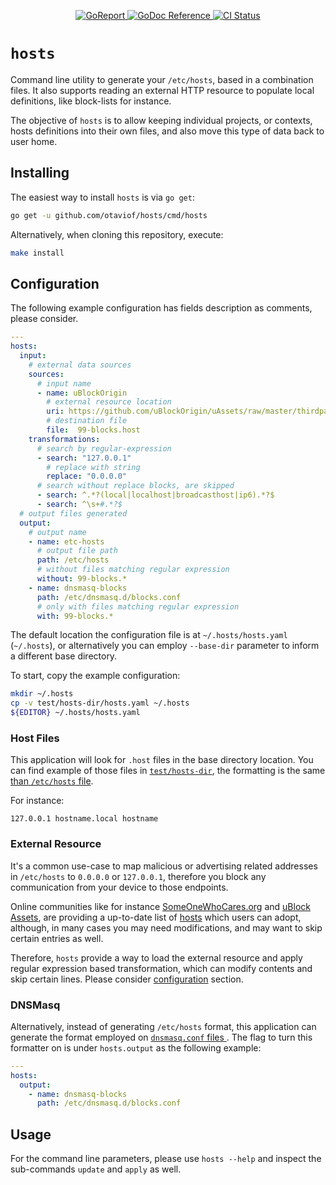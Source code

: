 <p align="center">
    <a alt="GoReport" href="https://goreportcard.com/report/github.com/otaviof/hosts">
        <img alt="GoReport" src="https://goreportcard.com/badge/github.com/otaviof/hosts">
    </a>
    <a href="https://godoc.org/github.com/otaviof/hosts/pkg/hosts">
        <img alt="GoDoc Reference" src="https://godoc.org/github.com/otaviof/hosts/pkg/hosts?status.svg">
    </a>
    <a alt="CI Status" href="https://travis-ci.com/otaviof/hosts">
        <img alt="CI Status" src="https://travis-ci.com/otaviof/hosts.svg?branch=master">
    </a>
</p>

# `hosts`

Command line utility to generate your `/etc/hosts`, based in a combination files. It also supports
reading an external HTTP resource to populate local definitions, like block-lists for instance.

The objective of `hosts` is to allow keeping individual projects, or contexts, hosts definitions
into their own files, and also move this type of data back to user home.

## Installing

The easiest way to install `hosts` is via `go get`:

```sh
go get -u github.com/otaviof/hosts/cmd/hosts
```

Alternatively, when cloning this repository, execute:

```sh
make install
```

## Configuration

The following example configuration has fields description as comments, please consider.

```yml
---
hosts:
  input:
    # external data sources
    sources:
      # input name
      - name: uBlockOrigin
        # external resource location
        uri: https://github.com/uBlockOrigin/uAssets/raw/master/thirdparties/www.malwaredomainlist.com/hostslist/hosts.txt
        # destination file
        file:  99-blocks.host
    transformations:
      # search by regular-expression
      - search: "127.0.0.1"
        # replace with string
        replace: "0.0.0.0"
      # search without replace blocks, are skipped
      - search: ^.*?(local|localhost|broadcasthost|ip6).*?$
      - search: ^\s+#.*?$
  # output files generated
  output:
    # output name
    - name: etc-hosts
      # output file path
      path: /etc/hosts
      # without files matching regular expression
      without: 99-blocks.*
    - name: dnsmasq-blocks
      path: /etc/dnsmasq.d/blocks.conf
      # only with files matching regular expression
      with: 99-blocks.*
```

The default location the configuration file is at `~/.hosts/hosts.yaml` (`~/.hosts`), or
alternatively you can employ `--base-dir` parameter to inform a different base directory.

To start, copy the example configuration:

```sh
mkdir ~/.hosts
cp -v test/hosts-dir/hosts.yaml ~/.hosts
${EDITOR} ~/.hosts/hosts.yaml
```

### Host Files

This application will look for `.host` files in the base directory location. You can find example
of those files in [`test/hosts-dir`](https://github.com/otaviof/hosts/tree/master/test/hosts-dir),
the formatting is the same [than `/etc/hosts` file](https://man7.org/linux/man-pages/man5/hosts.5.html).

For instance:

```
127.0.0.1 hostname.local hostname
```

### External Resource

It's a common use-case to map malicious or advertising related addresses in `/etc/hosts` to
`0.0.0.0` or `127.0.0.1`, therefore you block any communication from your device to those endpoints.

Online communities like for instance [SomeOneWhoCares.org](https://someonewhocares.org) and
[uBlock Assets](https://github.com/uBlockOrigin/uAssets), are providing a up-to-date list of
[hosts](https://github.com/uBlockOrigin/uAssets/tree/master/thirdparties) which users can adopt,
although, in many cases you may need modifications, and may want to skip certain entries as well.

Therefore, `hosts` provide a way to load the external resource and apply regular expression based
transformation, which can modify contents and skip certain lines. Please consider
[configuration](#configuration) section.

### DNSMasq

Alternatively, instead of generating `/etc/hosts` format, this application can generate the format
employed on [`dnsmasq.conf` files ](http://www.thekelleys.org.uk/dnsmasq/docs/dnsmasq-man.html).
The flag to turn this formatter on is under `hosts.output` as the following example:

```yml
---
hosts:
  output:
    - name: dnsmasq-blocks
      path: /etc/dnsmasq.d/blocks.conf
```

## Usage

For the command line parameters, please use `hosts --help` and inspect the sub-commands `update` and
`apply` as well.
